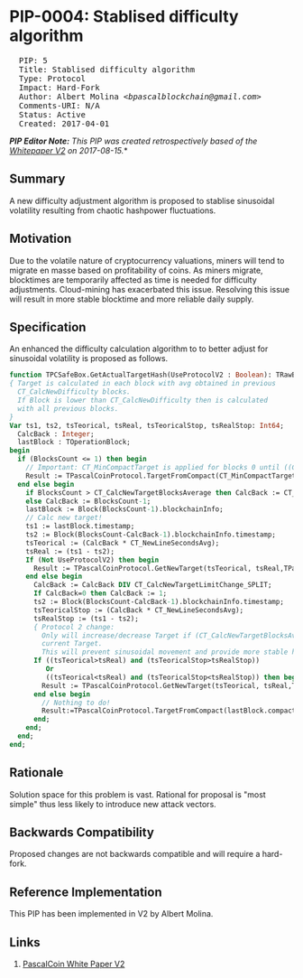 # PIP-0004: Stablised difficulty algorithm

<pre>
  PIP: 5
  Title: Stablised difficulty algorithm
  Type: Protocol 
  Impact: Hard-Fork
  Author: Albert Molina <i>&lt;bpascalblockchain@gmail.com&gt;</i>
  Comments-URI: N/A
  Status: Active
  Created: 2017-04-01
</pre>

***PIP Editor Note:** This PIP was created retrospectively based of the [Whitepaper V2][1] on 2017-08-15.**

## Summary

A new difficulty adjustment algorithm is proposed to stablise sinusoidal volatility resulting from chaotic hashpower fluctuations.
 
## Motivation

Due to the volatile nature of cryptocurrency valuations, miners will tend to migrate en masse based on profitability of coins. As miners migrate, blocktimes are temporarily affected as time is needed for difficulty adjustments. Cloud-mining has exacerbated this issue. Resolving this issue will result in more stable blocktime and more reliable daily supply.

## Specification

An enhanced the difficulty calculation algorithm to to better adjust 
for sinusoidal volatility is proposed as follows.


```pascal
function TPCSafeBox.GetActualTargetHash(UseProtocolV2 : Boolean): TRawBytes;
{ Target is calculated in each block with avg obtained in previous
  CT_CalcNewDifficulty blocks.
  If Block is lower than CT_CalcNewDifficulty then is calculated
  with all previous blocks.
}
Var ts1, ts2, tsTeorical, tsReal, tsTeoricalStop, tsRealStop: Int64;
  CalcBack : Integer;
  lastBlock : TOperationBlock;
begin
  if (BlocksCount <= 1) then begin
    // Important: CT_MinCompactTarget is applied for blocks 0 until ((CT_CalcNewDifficulty*2)-1)
    Result := TPascalCoinProtocol.TargetFromCompact(CT_MinCompactTarget);
  end else begin
    if BlocksCount > CT_CalcNewTargetBlocksAverage then CalcBack := CT_CalcNewTargetBlocksAverage
    else CalcBack := BlocksCount-1;
    lastBlock := Block(BlocksCount-1).blockchainInfo;
    // Calc new target!
    ts1 := lastBlock.timestamp;
    ts2 := Block(BlocksCount-CalcBack-1).blockchainInfo.timestamp;
    tsTeorical := (CalcBack * CT_NewLineSecondsAvg);
    tsReal := (ts1 - ts2);
    If (Not UseProtocolV2) then begin
      Result := TPascalCoinProtocol.GetNewTarget(tsTeorical, tsReal,TPascalCoinProtocol.TargetFromCompact(lastBlock.compact_target));
    end else begin
      CalcBack := CalcBack DIV CT_CalcNewTargetLimitChange_SPLIT;
      If CalcBack=0 then CalcBack := 1;
      ts2 := Block(BlocksCount-CalcBack-1).blockchainInfo.timestamp;
      tsTeoricalStop := (CalcBack * CT_NewLineSecondsAvg);
      tsRealStop := (ts1 - ts2);
      { Protocol 2 change:
        Only will increase/decrease Target if (CT_CalcNewTargetBlocksAverage DIV 10) needs to increase/decrease too, othewise use
        current Target.
        This will prevent sinusoidal movement and provide more stable hashrate, computing always time from CT_CalcNewTargetBlocksAverage }
      If ((tsTeorical>tsReal) and (tsTeoricalStop>tsRealStop))
         Or
         ((tsTeorical<tsReal) and (tsTeoricalStop<tsRealStop)) then begin
        Result := TPascalCoinProtocol.GetNewTarget(tsTeorical, tsReal,TPascalCoinProtocol.TargetFromCompact(lastBlock.compact_target));
      end else begin
        // Nothing to do!
        Result:=TPascalCoinProtocol.TargetFromCompact(lastBlock.compact_target);
      end;
    end;
  end;
end;       
```
 
## Rationale

Solution space for this problem is vast. Rational for proposal is "most simple" thus less likely to introduce new attack vectors.

## Backwards Compatibility

Proposed changes are not backwards compatible and will require a hard-fork. 

## Reference Implementation

This PIP has been implemented in V2 by Albert Molina.

## Links

1. [PascalCoin White Paper V2][1]

[1]: https://github.com/PascalCoin/PascalCoin/blob/master/PascalCoinWhitePaperV2.pdf
